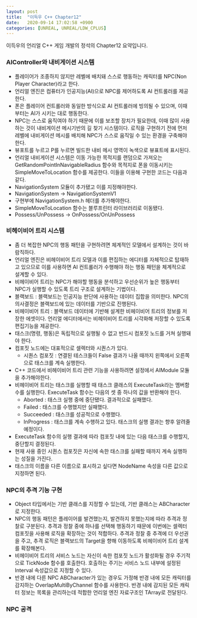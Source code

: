 ```yaml
---
layout: post
title:  "이득우 C++ Chapter12"
date:   2020-09-14 17:02:58 +0900
categories: [UNREAL, UNREAL/LDW_CPLUS]
---
```


이득우의 언리얼 C++ 게임 개발의 정석의 Chapter12 요약입니다.

### AIController와 내비게이션 시스템
- 플레이어가 조종하지 않지만 레벨에 배치돼 스스로 행동하는 캐릭터를 NPC(Non Player Character)라고 한다.
- 언리얼 엔진은 컴퓨터가 인공지능(AI)으로 NPC를 제어하도록 AI 컨트롤러를 제공한다.
- 폰은 플레이어 컨트롤러와 동일한 방식으로 AI 컨트롤러에 빙의될 수 있으며, 이때부터는 AI가 시키는 대로 행동한다.
- NPC는 스스로 움직여야 하기 때문에 이를 보조할 장치가 필요한데, 이때 많이 사용하는 것이 내비게이션 메시기반의 길 찾기 시스템이다. 로직을 구현하기 전에 먼저 레벨에 내비게이션 메시를 배치해 NPC가 스스로 움직일 수 있는 환경을 구축해야 한다.
- 뷰포트를 누르고 P를 누르면 빌드한 내비 메시 영역이 녹색으로 뷰표트에 표시된다.
- 언리얼 내비게이션 시스템은 이동 가능한 목적지를 랜덤으로 가져오는 GetRandomPointInNavigableRadius 함수와 목적지로 폰을 이동시키는 SimpleMoveToLocation 함수를 제공한다. 이들을 이용해 구현한 코드는 다음과 같다.
- NavigationSystem 모듈이 추가됐고 이를 지정해야한다.
- NavigationSystem -> NavigationSystemV1
- 구현부에 NavigationSystem.h 헤더를 추가해야한다.
- SimpleMoveToLocation 함수는 블루프린터 라이브러리로 이동됐다.
- Possess/UnPossess -> OnPossess/OnUnPossess

### 비헤이비어 트리 시스템
- 좀 더 복잡한 NPC의 행동 패턴을 구현하려면 체계적인 모델에서 설계하는 것이 바람직하다.
- 언리얼 엔진은 비헤이비어 트리 모델과 이를 편집하는 에디터를 자체적으로 탑재하고 있으므로 이를 사용하면 AI 컨트롤러가 수행해야 하는 행동 패턴을 체계적으로 설계할 수 있다.
- 비헤이비어 트리는 NPC가 해야할 행동을 분석하고 우선순위가 높은 행동부터 NPC가 실행할 수 있도록 트리 구조로 설계하는 기법이다.
- 블랙보드 : 블랙보드는 인공지능 판단에 사용하는 데이터 집합을 의미한다. NPC의 의사결정은 블랙보드에 있는 데이터를 기반으로 진행된다.
- 비헤이비어 트리 : 블랙보드 데이터에 기반해 설계한 비헤이비어 트리의 정보를 저장한 에셋이다. 언리얼 에디터에서는 비헤이비어 트리를 시각화해 저장할 수 있도록 편집기능을 제공한다.
- 태스크(명령, 행동)은 독립적으로 실행될 수 없고 반드시 컴포짓 노드를 거쳐 실행돼야 한다.
- 컴포짓 노드에는 대표적으로 셀렉터와 시퀀스가 있다.  
    - 시퀀스 컴포짓 : 연결된 테스크들이 False 결과가 나올 때까지 왼쪽에서 오른쪽으로 태스크를 계속 실행한다.
- C++ 코드에서 비헤이비어 트리 관련 기능을 사용하려면 설정에서 AIModule 모듈을 추가해야한다.
- 비헤이비어 트리는 태스크를 실행할 때 태스크 클래스의 ExecuteTask라는 멤버함수를 실행한다. ExecuteTask 함수는 다음의 셋 중 하나의 값을 반환해야 한다.
    - Aborted : 태스크 실행 중에 중단됐다. 결과적으로 실패했다.
    - Failed : 태스크를 수행했지만 실패했다.
    - Succeeded : 태스크를 성공적으로 수행했다.
    - InProgress : 태스크를 계속 수행하고 있다. 태스크의 실행 결과는 향후 알려줄 예정이다.
- ExecuteTask 함수의 실행 결과에 따라 컴포짓 내에 있는 다음 태스크를 수행할지, 중단할지 결정된다.
- 현재 사용 중인 시퀀스 컴포짓은 자신에 속한 태스크를 실패할 때까지 계속 실행하는 성질을 가진다.
- 태스크의 이름을 다른 이름으로 표시하고 싶다면 NodeName 속성을 다른 값으로 지정하면 된다.

### NPC의 추격 기능 구현
- Object 타입에서는 기반 클래스를 지정할 수 있는데, 기반 클래스는 ABCharacter로 지정한다.
- NPC의 행동 패턴은 플레이어를 발견했는지, 발견하지 못했는지에 따라 추격과 정찰로 구분된다. 추격과 정찰 중에 하나를 선택해 행동하기 때문에 이번에는 셀렉터 컴포짓을 사용해 로직을 확장하는 것이 적합하다. 추격과 정찰 중 추격에 더 우선권을 주고, 추격 로직은 블랙보드의 Target을 향해 이동하도록 비헤이비어 트리 설계를 확장해본다.
- 비헤이비어 트리의 서비스 노드는 자신이 속한 컴포짓 노드가 활성화될 경우 주기적으로 TickNode 함수를 호출한다. 호출하는 주기는 서비스 노드 내부에 설정된 Interval 속성값으로 지정할 수 있다.
- 반경 내에 다른 NPC ABCharacter가 있는 경우도 가정해 반경 내에 모든 캐릭터를 감지하는 OverlapMultiByChannel 함수를 사용한다. 반경 내에 감지된 모든 캐릭터 정보는 목록을 관리하는데 적합한 언리얼 엔진 자료구조인 TArray로 전달된다.

### NPC 공격
